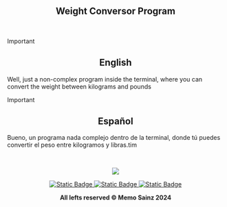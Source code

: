 
<div align="center">

## Weight Conversor Program  </div>
<br>

> [!IMPORTANT]
>
> <div align="center"> <h2>English</h2> </div>
> 
> Well, just a non-complex program inside the terminal, where you can convert the weight between kilograms and pounds
>

> [!IMPORTANT]
>
> <div align="center">  <h2>Español</h2>  </div>
> 
> Bueno, un programa nada complejo dentro de la terminal, donde tú puedes convertir el peso entre kilogramos y libras.tim
> 

<br>

<div align="center">

<img src="https://ibb.co/BGsjKfy">  </div>

<div align="center"> 
<a target="_blank" href="https://github.com/MemoSainz/Portfolio">
<img alt="Static Badge" src="https://img.shields.io/badge/Portfolio-blue?style=for-the-badge&logo=googlechrome&logoColor=%23f8f8ff&logoSize=auto&label=Memo%27s&labelColor=%23304674&color=%2382C2FF">
</a>
<a target="_blank" href="https://www.youtube.com/@tioalex-px">
<img alt="Static Badge" src="https://img.shields.io/badge/Tech%20Cult-blue?style=for-the-badge&logo=youtube&logoColor=%23f8f8ff&logoSize=30&label=Memo's&labelColor=%23ec8f16&color=%2300a86b">
</a>
<a target="_blank" href="https://github.com/MemoSainz/">
<img alt="Static Badge" src="https://img.shields.io/badge/GitHub-blue?style=for-the-badge&logo=github&logoColor=%23f8f8ff&logoSize=30&label=Memo's&labelColor=slateblue&color=gray">
</a>

<br>


<b> All lefts reserved 	&#169; Memo Sainz 2024 </b>
</div>
